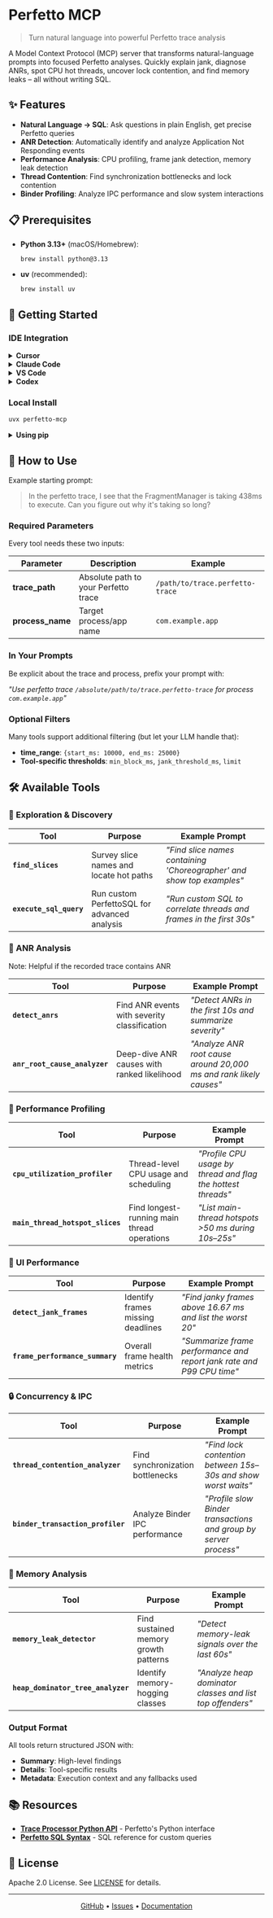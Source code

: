 # Perfetto MCP

> Turn natural language into powerful Perfetto trace analysis

A Model Context Protocol (MCP) server that transforms natural-language prompts into focused Perfetto analyses. Quickly explain jank, diagnose ANRs, spot CPU hot threads, uncover lock contention, and find memory leaks – all without writing SQL.

## ✨ Features

- **Natural Language → SQL**: Ask questions in plain English, get precise Perfetto queries
- **ANR Detection**: Automatically identify and analyze Application Not Responding events
- **Performance Analysis**: CPU profiling, frame jank detection, memory leak detection
- **Thread Contention**: Find synchronization bottlenecks and lock contention
- **Binder Profiling**: Analyze IPC performance and slow system interactions

## 📋 Prerequisites

- **Python 3.13+** (macOS/Homebrew):
  ```bash
  brew install python@3.13
  ```
- **uv** (recommended):
  ```bash
  brew install uv
  ```

## 🚀 Getting Started


### IDE Integration

<details>
<summary><strong>Cursor</strong></summary>

Add to `~/.cursor/mcp.json` (global) or `.cursor/mcp.json` (project):

```json
{
  "mcpServers": {
    "perfetto-mcp": {
      "command": "uvx",
      "args": ["perfetto-mcp"]
    }
  }
}
```

</details>

<details>
<summary><strong>Claude Code</strong></summary>

```bash
# Add to user scope
claude mcp add perfetto-mcp --scope user -- uvx perfetto-mcp
```

Or edit `~/Library/Application Support/Claude/claude.json` (macOS) or `%APPDATA%\Claude\claude.json` (Windows):

```json
{
  "mcpServers": {
    "perfetto-mcp": {
      "command": "uvx",
      "args": ["perfetto-mcp"]
    }
  }
}
```

</details>

<details>
<summary><strong>VS Code</strong></summary>

Add to `.vscode/mcp.json` (project) or run "MCP: Add Server" command:

```json
{
  "mcpServers": {
    "perfetto-mcp": {
      "command": "uvx",
      "args": ["perfetto-mcp"]
    }
  }
}
```

Enable in GitHub Copilot Chat's Agent mode.

</details>

<details>
<summary><strong>Codex</strong></summary>

Edit `~/.codex/config.toml`:

```toml
[mcp_servers.perfetto-mcp]
command = "uvx"
args = ["perfetto-mcp"]
```

</details>

### Local Install

```bash
uvx perfetto-mcp
```

<details>
<summary><strong>Using pip</strong></summary>

```bash
pip3 install perfetto-mcp
python3 -m perfetto_mcp
```

</details>

## 📖 How to Use

Example starting prompt:
> In the perfetto trace, I see that the FragmentManager is taking 438ms to execute. Can you figure out why it's taking so long?

### Required Parameters

Every tool needs these two inputs:

| Parameter | Description | Example |
|-----------|-------------|---------|
| **trace_path** | Absolute path to your Perfetto trace | `/path/to/trace.perfetto-trace` |
| **process_name** | Target process/app name | `com.example.app` |

### In Your Prompts

Be explicit about the trace and process, prefix your prompt with:

*"Use perfetto trace `/absolute/path/to/trace.perfetto-trace` for process `com.example.app`"*  

### Optional Filters

Many tools support additional filtering (but let your LLM handle that):

- **time_range**: `{start_ms: 10000, end_ms: 25000}`
- **Tool-specific thresholds**: `min_block_ms`, `jank_threshold_ms`, `limit`

## 🛠️ Available Tools

### 🔎 Exploration & Discovery

| Tool | Purpose | Example Prompt |
|------|---------|----------------|
| **`find_slices`** | Survey slice names and locate hot paths | *"Find slice names containing 'Choreographer' and show top examples"* |
| **`execute_sql_query`** | Run custom PerfettoSQL for advanced analysis | *"Run custom SQL to correlate threads and frames in the first 30s"* |

### 🚨 ANR Analysis
Note: Helpful if the recorded trace contains ANR

| Tool | Purpose | Example Prompt |
|------|---------|----------------|
| **`detect_anrs`** | Find ANR events with severity classification | *"Detect ANRs in the first 10s and summarize severity"* |
| **`anr_root_cause_analyzer`** | Deep-dive ANR causes with ranked likelihood | *"Analyze ANR root cause around 20,000 ms and rank likely causes"* |

### 🎯 Performance Profiling

| Tool | Purpose | Example Prompt |
|------|---------|----------------|
| **`cpu_utilization_profiler`** | Thread-level CPU usage and scheduling | *"Profile CPU usage by thread and flag the hottest threads"* |
| **`main_thread_hotspot_slices`** | Find longest-running main thread operations | *"List main-thread hotspots >50 ms during 10s–25s"* |

### 📱 UI Performance

| Tool | Purpose | Example Prompt |
|------|---------|----------------|
| **`detect_jank_frames`** | Identify frames missing deadlines | *"Find janky frames above 16.67 ms and list the worst 20"* |
| **`frame_performance_summary`** | Overall frame health metrics | *"Summarize frame performance and report jank rate and P99 CPU time"* |

### 🔒 Concurrency & IPC

| Tool | Purpose | Example Prompt |
|------|---------|----------------|
| **`thread_contention_analyzer`** | Find synchronization bottlenecks | *"Find lock contention between 15s–30s and show worst waits"* |
| **`binder_transaction_profiler`** | Analyze Binder IPC performance | *"Profile slow Binder transactions and group by server process"* |

### 💾 Memory Analysis

| Tool | Purpose | Example Prompt |
|------|---------|----------------|
| **`memory_leak_detector`** | Find sustained memory growth patterns | *"Detect memory-leak signals over the last 60s"* |
| **`heap_dominator_tree_analyzer`** | Identify memory-hogging classes | *"Analyze heap dominator classes and list top offenders"* |


### Output Format

All tools return structured JSON with:
- **Summary**: High-level findings
- **Details**: Tool-specific results
- **Metadata**: Execution context and any fallbacks used

## 📚 Resources

- **[Trace Processor Python API](https://perfetto.dev/docs/analysis/trace-processor-python)** - Perfetto's Python interface
- **[Perfetto SQL Syntax](https://perfetto.dev/docs/analysis/perfetto-sql-syntax)** - SQL reference for custom queries

## 📄 License

Apache 2.0 License. See [LICENSE](https://github.com/antarikshc/perfetto-mcp/blob/main/LICENSE) for details.

---

<p align="center">
  <a href="https://github.com/antarikshc/perfetto-mcp">GitHub</a> •
  <a href="https://github.com/antarikshc/perfetto-mcp/issues">Issues</a> •
  <a href="https://github.com/antarikshc/perfetto-mcp/blob/main/README-internal.md">Documentation</a>
</p>